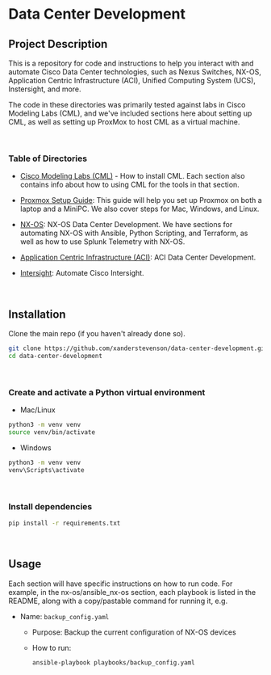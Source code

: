 # Data Center Development


## Project Description

This is a repository for code and instructions to help you interact with and automate Cisco Data Center technologies, such as Nexus Switches, NX-OS, Application Centric Infrastructure (ACI), Unified Computing System (UCS), Instersight, and more.

The code in these directories was primarily tested against labs in Cisco Modeling Labs (CML), and we've included sections here about setting up CML, as well as setting up ProxMox to host CML as a virtual machine.

<br>

### Table of Directories

- [Cisco Modeling Labs (CML)](https://github.com/xanderstevenson/data-center-development/tree/main/cml) - How to install CML. Each section also contains info about how to using CML for the tools in that section.

- [Proxmox Setup Guide](https://github.com/xanderstevenson/data-center-development/edit/main/proxmox/README.md): This guide will help you set up Proxmox on both a laptop and a MiniPC. We also cover steps for Mac, Windows, and Linux.

- [NX-OS](https://github.com/xanderstevenson/data-center-development/tree/main/nx-os/terraform_nx-os): NX-OS Data Center Development. We have sections for automating NX-OS with Ansible, Python Scripting, and Terraform, as well as how to use Splunk Telemetry with NX-OS.

- [Application Centric Infrastructure (ACI)](https://github.com/xanderstevenson/data-center-development/tree/main/aci): ACI Data Center Development.

- [Intersight](https://github.com/xanderstevenson/data-center-development/tree/main/intersight): Automate Cisco Intersight.


<br>


## Installation

Clone the main repo (if you haven't already done so).

```bash
git clone https://github.com/xanderstevenson/data-center-development.git
cd data-center-development
```
<br>

### Create and activate a Python virtual environment

- Mac/Linux
```bash
python3 -m venv venv
source venv/bin/activate
```
- Windows
```bash
python3 -m venv venv
venv\Scripts\activate
```
<br>

### Install dependencies

```bash
pip install -r requirements.txt
```
<br>


## Usage

Each section will have specific instructions on how to run code. For example, in the nx-os/ansible_nx-os section, each playbook is listed in the README, along with a copy/pastable command for running it, e.g.

- Name: `backup_config.yaml`
  - Purpose: Backup the current configuration of NX-OS devices
  - How to run:

    ```bash
    ansible-playbook playbooks/backup_config.yaml
    ```
  <br>
